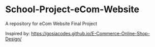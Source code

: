 # School-Project-eCom-Website
A repository for eCom Website Final Project

Inspired by: https://gosiacodes.github.io/E-Commerce-Online-Shop-Design/
